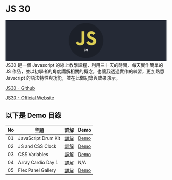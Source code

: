 # JS 30

![Banner](https://github.com/destiny5420/JS-30/blob/develop/page_source/banner.png)
JS30 是一個 Javascript 的線上教學課程，利用三十天的時間，每天實作簡單的 JS 作品，並以初學者的角度講解相關的概念，也讓我透過實作的練習，更加熟悉 Javscript 的語法特性與功能，並在此做紀錄與效果演示。

[JS30 - Github](https://github.com/wesbos/JavaScript30)

[JS30 - Official Website](https://javascript30.com/)

## 以下是 Demo 目錄

| No  | 主題                | 詳解                                                                                                  | Demo                                                                                    |
| :-: | ------------------- | ----------------------------------------------------------------------------------------------------- | --------------------------------------------------------------------------------------- |
| 01  | JavaScript Drum Kit | [詳解](https://github.com/destiny5420/JS-30/blob/develop/01%20-%20Javascript%20Drum%20Kit/README.md)  | [Demo](https://destiny5420.github.io/JS-30/01%20-%20Javascript%20Drum%20Kit/index.html) |
| 02  | JS and CSS Clock    | [詳解](https://github.com/destiny5420/JS-30/blob/develop/02%20-%20JS%20and%20CSS%20Clock/README.md)   | [Demo](https://destiny5420.github.io/JS-30/02%20-%20JS%20and%20CSS%20Clock/index.html)  |
| 03  | CSS Variables       | [詳解](https://github.com/destiny5420/JS-30/blob/develop/03%20-%20CSS%20Variables/README.md)          | [Demo](https://destiny5420.github.io/JS-30/03%20-%20CSS%20Variables/index.html)         |
| 04  | Array Cardio Day 1  | [詳解](https://github.com/destiny5420/JS-30/blob/develop/04%20-%20Array%20Cardio%20Day%201/README.md) | N/A                                                                                     |
| 05  | Flex Panel Gallery  | [詳解](https://github.com/destiny5420/JS-30/blob/develop/05%20-%20Flex%20Panel%20Gallery/README.md)   | [Demo](https://destiny5420.github.io/JS-30/05%20-%20Flex%20Panel%20Gallery/index.html)  |
